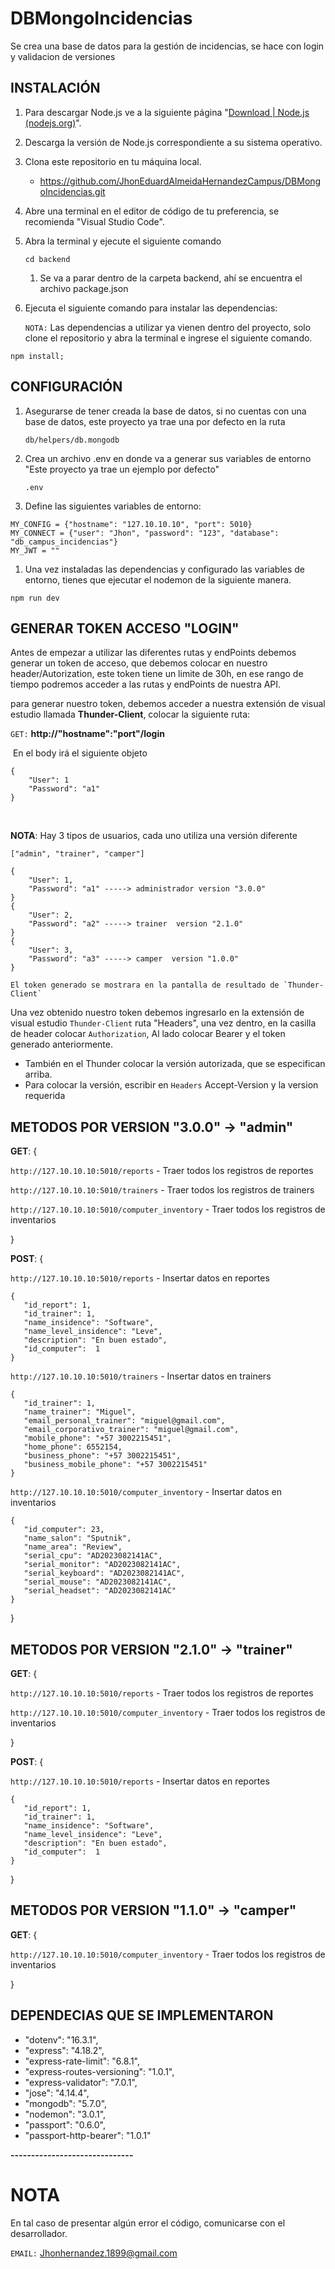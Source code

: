 # DBMongoIncidencias

Se crea una base de datos para la gestión de incidencias, se hace con login y validacion de versiones



## INSTALACIÓN

1. Para descargar Node.js ve a la siguiente página "[Download | Node.js (nodejs.org)](https://nodejs.org/en/download)".

2. Descarga la versión de Node.js correspondiente a su sistema operativo.

3. Clona este repositorio en tu máquina local.

   - https://github.com/JhonEduardAlmeidaHernandezCampus/DBMongoIncidencias.git

4. Abre una terminal en el editor de código de tu preferencia, se recomienda "Visual Studio Code".

5. Abra la terminal y ejecute el siguiente comando

   ```
   cd backend
   ```

   

   1. Se va a parar dentro de la carpeta backend, ahí se encuentra el archivo package.json

6. Ejecuta el siguiente comando para instalar las dependencias:

   `NOTA:` Las dependencias a utilizar ya vienen dentro del proyecto, solo clone el repositorio y abra la terminal e ingrese el siguiente comando.

```
npm install;
```



## CONFIGURACIÓN

1. Asegurarse de tener creada la base de datos, si no cuentas con una base de datos, este proyecto ya trae una por defecto en la ruta

   ```
   db/helpers/db.mongodb
   ```

   

2. Crea un archivo .env en donde va a generar sus variables de entorno "Este proyecto ya trae un ejemplo por defecto"

   ```
   .env
   ```

   

3. Define las siguientes variables de entorno:

```
MY_CONFIG = {"hostname": "127.10.10.10", "port": 5010}
MY_CONNECT = {"user": "Jhon", "password": "123", "database": "db_campus_incidencias"}
MY_JWT = ""
```



1. Una vez instaladas las dependencias y configurado las variables de entorno, tienes que ejecutar el nodemon de la siguiente manera.

```
npm run dev
```



## GENERAR TOKEN ACCESO "LOGIN"

Antes de empezar a utilizar las diferentes rutas y endPoints debemos generar un token de acceso, que debemos colocar en nuestro header/Autorization, este token tiene un limite de 30h, en ese rango de tiempo podremos acceder a las rutas y endPoints de nuestra API.

para generar nuestro token, debemos acceder a nuestra extensión de visual estudio llamada **Thunder-Client**, colocar la siguiente ruta:

`GET:` **http://"hostname":"port"/login**

​	En el body irá el siguiente objeto 

```
{
	"User": 1
	"Password": "a1"
}
```

​	

**NOTA**: Hay 3 tipos de usuarios, cada uno utiliza una versión diferente

```
["admin", "trainer", "camper"]
```

```
{
	"User": 1,
	"Password": "a1" -----> administrador version "3.0.0"
}
{
	"User": 2,
	"Password": "a2" -----> trainer  version "2.1.0"
}
{
	"User": 3,
	"Password": "a3" -----> camper  version "1.0.0"
}
```

```
El token generado se mostrara en la pantalla de resultado de `Thunder-Client`
```



Una vez obtenido nuestro token debemos ingresarlo en la extensión de visual estudio `Thunder-Client` ruta "Headers", una vez dentro, en la casilla de header colocar `Authorization`, Al lado colocar Bearer y el token generado anteriormente.

- También en el Thunder colocar la versión autorizada, que se especifican arriba.
- Para colocar la versión, escribir en `Headers` Accept-Version y la version requerida



## METODOS POR VERSION  "3.0.0" -> "admin"

**GET**: {

   `http://127.10.10.10:5010/reports` - Traer todos los registros de reportes

   `http://127.10.10.10:5010/trainers` - Traer todos los registros de trainers

   `http://127.10.10.10:5010/computer_inventory` - Traer todos los registros de inventarios

}



**POST**: {

   `http://127.10.10.10:5010/reports` - Insertar datos en reportes

```
{
   "id_report": 1,
   "id_trainer": 1,
   "name_insidence": "Software",
   "name_level_insidence": "Leve",
   "description": "En buen estado",
   "id_computer":  1
}
```

   `http://127.10.10.10:5010/trainers` - Insertar datos en trainers

```
{
   "id_trainer": 1,
   "name_trainer": "Miguel",
   "email_personal_trainer": "miguel@gmail.com",
   "email_corporativo_trainer": "miguel@gmail.com",
   "mobile_phone": "+57 3002215451",
   "home_phone": 6552154,
   "business_phone": "+57 3002215451",
   "business_mobile_phone": "+57 3002215451"
}
```

   `http://127.10.10.10:5010/computer_inventory` - Insertar datos en inventarios

```
{
   "id_computer": 23,
   "name_salon": "Sputnik",
   "name_area": "Review",
   "serial_cpu": "AD2023082141AC",
   "serial_monitor": "AD2023082141AC",
   "serial_keyboard": "AD2023082141AC",
   "serial_mouse": "AD2023082141AC",
   "serial_headset": "AD2023082141AC"
}
```

}



## METODOS POR VERSION  "2.1.0" -> "trainer"

**GET**: {

   `http://127.10.10.10:5010/reports` - Traer todos los registros de reportes

   `http://127.10.10.10:5010/computer_inventory` - Traer todos los registros de inventarios

}



**POST**: {

   `http://127.10.10.10:5010/reports` - Insertar datos en reportes

```
{
   "id_report": 1,
   "id_trainer": 1,
   "name_insidence": "Software",
   "name_level_insidence": "Leve",
   "description": "En buen estado",
   "id_computer":  1
}
```

 }



## METODOS POR VERSION  "1.1.0" -> "camper"

**GET**: {

   `http://127.10.10.10:5010/computer_inventory` - Traer todos los registros de inventarios

}



## DEPENDECIAS QUE SE IMPLEMENTARON

- "dotenv": "16.3.1",
- "express": "4.18.2",
- "express-rate-limit": "6.8.1",
- "express-routes-versioning": "1.0.1",
- "express-validator": "7.0.1",
- "jose": "4.14.4",
- "mongodb": "5.7.0",
- "nodemon": "3.0.1",
- "passport": "0.6.0",
- "passport-http-bearer": "1.0.1"

**------------------------------**

# NOTA

En tal caso de presentar algún error el código, comunicarse con el desarrollador.

`EMAIL:` [Jhonhernandez.1899@gmail.com](mailto:Jhonhernandez.1899@gmail.com)